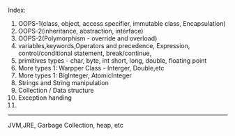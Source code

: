 Index:

1. OOPS-1(class, object, access specifier, immutable class, Encapsulation)
2. OOPS-2(inheritance, abstraction, interface)
3. OOPS-2(Polymorphism - override and overload)
4. variables,keywords,Operators and precedence, Expression, control/conditional statement, break/continue,
5. primitives types - char, byte, int short, long, double, floating point
6. More types 1: Warpper Class - Interger, Double,etc
7. More types 1: BigInteger, AtomicInteger
8. Strings and String manipulation
9. Collection / Data structure
10. Exception handing
11.

---
JVM,JRE, Garbage Collection, heap, etc

